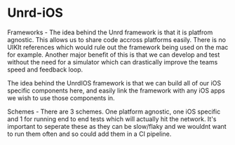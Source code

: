 # Unrd-iOS

Frameworks -
The idea behind the Unrd framework is that it is platfrom agnostic. This allows us to share code accross platforms easily. There is no UIKIt references which would rule out the framework being used on the mac for example.
Another major benefit of this is that we can develop and test without the need for a simulator which can drastically improve the teams speed and feedback loop.

The idea behind the UnrdIOS framework is that we can build all of our iOS specific components here, and easily link the framework with any iOS apps we wish to use those components in.

Schemes - 
There are 3 schemes. One platform agnostic, one iOS specific and 1 for running end to end tests which will actually hit the network. It's important to seperate these as they can be slow/flaky and we wouldnt want to run them often and so could add them in a CI pipeline.
